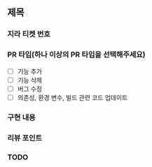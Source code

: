 ## 제목 <!-- 소셜 로그인 구현 -->

### 지라 티켓 번호
<!-- PIM-xxxx -->

### PR 타입(하나 이상의 PR 타입을 선택해주세요)
- [ ] 기능 추가
- [ ] 기능 삭제
- [ ] 버그 수정
- [ ] 의존성, 환경 변수, 빌드 관련 코드 업데이트

### 구현 내용
<!-- 구글 소셜 로그인 연동 -->
<!-- 테스트 결과 포함 -->

### 리뷰 포인트
<!-- 오류 있는지 함께 확인해주세요 -->

### TODO
<!-- 추가적으로 테스트 코드를 작성할 예정입니다. -->
